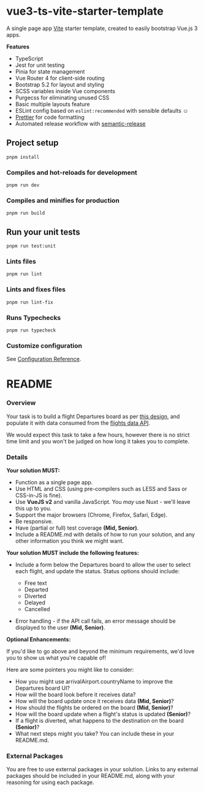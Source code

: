 # vue3-ts-vite-starter-template

A single page app [Vite](https://vitejs.dev) starter template, created to easily bootstrap Vue.js 3 apps.

**Features**

- TypeScript
- Jest for unit testing
- Pinia for state management
- Vue Router 4 for client-side routing
- Bootstrap 5.2 for layout and styling
- SCSS variables inside Vue components
- Purgecss for eliminating unused CSS
- Basic multiple layouts feature
- ESLint config based on `eslint:recommended` with sensible defaults :relaxed:
- [Prettier](https://prettier.io/) for code formatting
- Automated release workflow with [semantic-release](https://github.com/semantic-release/semantic-release)

## Project setup

```
pnpm install
```

### Compiles and hot-reloads for development

```
pnpm run dev
```

### Compiles and minifies for production

```
pnpm run build
```

## Run your unit tests

```
pnpm run test:unit
```

### Lints files

```
pnpm run lint
```

### Lints and fixes files

```
pnpm run lint-fix
```

### Runs Typechecks

```
pnpm run typecheck
```

### Customize configuration

See [Configuration Reference](https://vitejs.dev/guide/).

# README

### Overview

Your task is to build a flight Departures board as per [this design](https://www.figma.com/file/Kr6pYxQbIdbfD5wG3Mo6QP/Tech-Test-FID?node-id=2%3A2), and populate it with data consumed from the [flights data API](https://6315ae3e5b85ba9b11e4cb85.mockapi.io/departures/Flightdata).

We would expect this task to take a few hours, however there is no strict time limit and you won't be judged on how long it takes you to complete.

### Details

**Your solution MUST:**

- Function as a single page app.
- Use HTML and CSS (using pre-compilers such as LESS and Sass or CSS-in-JS is fine).
- Use **VueJS v2** and vanilla JavaScript. You _may_ use Nuxt - we'll leave this up to you.
- Support the major browsers (Chrome, Firefox, Safari, Edge).
- Be responsive.
- Have (partial or full) test coverage **(Mid, Senior)**.
- Include a README.md with details of how to run your solution, and any other information you think we might want.

**Your solution MUST include the following features:**

- Include a form below the Departures board to allow the user to select each flight,
  and update the status. Status options should include:

  - Free text
  - Departed
  - Diverted
  - Delayed
  - Cancelled

- Error handling - if the API call fails, an error message should be displayed to the user **(Mid, Senior)**.

**Optional Enhancements:**

If you'd like to go above and beyond the minimum requirements, we'd love you to show us what you're capable of!

Here are some pointers you might like to consider:

- How you might use arrivalAirport.countryName to improve the Departures board UI?
- How will the board look before it receives data?
- How will the board update once it receives data **(Mid, Senior)**?
- How should the flights be ordered on the board **(Mid, Senior)**?
- How will the board update when a flight's status is updated **(Senior)**?
- If a flight is diverted, what happens to the destination on the board **(Senior)**?
- What next steps might you take? You can include these in your README.md.

### External Packages

You are free to use external packages in your solution. Links to any external packages should be included in your README.md, along with
your reasoning for using each package.
